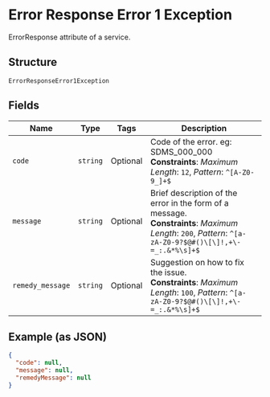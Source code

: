 
# Error Response Error 1 Exception

ErrorResponse attribute of a service.

## Structure

`ErrorResponseError1Exception`

## Fields

| Name | Type | Tags | Description |
|  --- | --- | --- | --- |
| `code` | `string` | Optional | Code of the error. eg: SDMS_000_000<br>**Constraints**: *Maximum Length*: `12`, *Pattern*: `^[A-Z0-9_]+$` |
| `message` | `string` | Optional | Brief description of the error in the form of a message.<br>**Constraints**: *Maximum Length*: `200`, *Pattern*: `^[a-zA-Z0-9?$@#()\[\]!,+\-=_:.&*%\s]+$` |
| `remedy_message` | `string` | Optional | Suggestion on how to fix the issue.<br>**Constraints**: *Maximum Length*: `100`, *Pattern*: `^[a-zA-Z0-9?$@#()\[\]!,+\-=_:.&*%\s]+$` |

## Example (as JSON)

```json
{
  "code": null,
  "message": null,
  "remedyMessage": null
}
```

